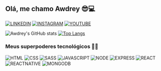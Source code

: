 ## Olá, me chamo Awdrey 😎💻

[![LINKEDIN](https://img.shields.io/badge/LinkedIn-0077B5?style=for-the-badge&logo=linkedin&logoColor=white)](https://www.linkedin.com/in/awdrey-candido-67b381221/)
[![INSTAGRAM](https://img.shields.io/badge/Instagram-E4405F?style=for-the-badge&logo=instagram&logoColor=white)](https://www.instagram.com/awdrey.candido/)
[![YOUTUBE](https://img.shields.io/badge/YouTube-FF0000?style=for-the-badge&logo=youtube&logoColor=white)]()


![Awdrey's GitHub stats](https://github-readme-stats.vercel.app/api?username=AwdreyCandido&show_icons=true&theme=tokyonight)
[![Top Langs](https://github-readme-stats.vercel.app/api/top-langs/?username=AwdreyCandido&layout=compact)](https://github.com/anuraghazra/github-readme-stats)

### Meus superpoderes tecnológicos 👨‍💻

<div style="display: inline-block">
    <img align=center alt="HTML" src="https://img.shields.io/badge/HTML5-E34F26?style=for-the-badge&logo=html5&logoColor=white"/>
    <img align=center alt="CSS" src="https://img.shields.io/badge/CSS3-1572B6?style=for-the-badge&logo=css3&logoColor=white"/>
    <img align=center alt="SASS" src="https://img.shields.io/badge/Sass-CC6699?style=for-the-badge&logo=sass&logoColor=white"/>
    <img align=center alt="JAVASCRIPT" src="https://img.shields.io/badge/JavaScript-F7DF1E?style=for-the-badge&logo=javascript&logoColor=black"/>
    <img align=center alt="NODE" src="https://img.shields.io/badge/Node.js-43853D?style=for-the-badge&logo=node.js&logoColor=white"/>
    <img align=center alt="EXPRESS" src="https://img.shields.io/badge/Express.js-404D59?style=for-the-badge"/>
    <img align=center alt="REACT" src="https://img.shields.io/badge/React-20232A?style=for-the-badge&logo=react&logoColor=61DAFB"/>
    <img align=center alt="REACTNATIVE" src="https://img.shields.io/badge/React_Native-20232A?style=for-the-badge&logo=react&logoColor=61DAFB"/>
    <img align=center alt="MONGODB" src="https://img.shields.io/badge/MongoDB-4EA94B?style=for-the-badge&logo=mongodb&logoColor=white"/>
</div>
